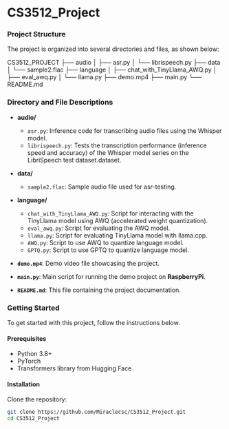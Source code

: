 # CS3512_Project
### Project Structure

The project is organized into several directories and files, as shown below:

CS3512_PROJECT
├── audio
│   ├── asr.py
│   └── librispeech.py
├── data
│   └── sample2.flac
├── language
│   ├── chat_with_TinyLlama_AWQ.py
│   ├── eval_awq.py
│   └── llama.py
├── demo.mp4
├── main.py
└── README.md


### Directory and File Descriptions

- **audio/**
  - `asr.py`: Inference code for transcribing audio files using the Whisper model.
  - `librispeech.py`: Tests the transcription performance (inference speed and accuracy) of the Whisper model series on the LibriSpeech test dataset.dataset.

- **data/**
  - `sample2.flac`: Sample audio file used for asr-testing.

- **language/**
  - `chat_with_TinyLlama_AWQ.py`: Script for interacting with the TinyLlama model using AWQ (accelerated weight quantization).
  - `eval_awq.py`: Script for evaluating the AWQ model.
  - `llama.py`: Script for evaluating TinyLlama model with llama.cpp.
  - `AWQ.py`: Script to use AWQ to quantize language model.
  - `GPTQ.py`: Script to use GPTQ to quantize language model.

- **`demo.mp4`**: Demo video file showcasing the project.

- **`main.py`**: Main script for running the demo project on **RaspberryPi**.

- **`README.md`**: This file containing the project documentation.

### Getting Started

To get started with this project, follow the instructions below.

#### Prerequisites

- Python 3.8+
- PyTorch
- Transformers library from Hugging Face

#### Installation

Clone the repository:
   ```sh
   git clone https://github.com/Miraclecsc/CS3512_Project.git
   cd CS3512_Project
